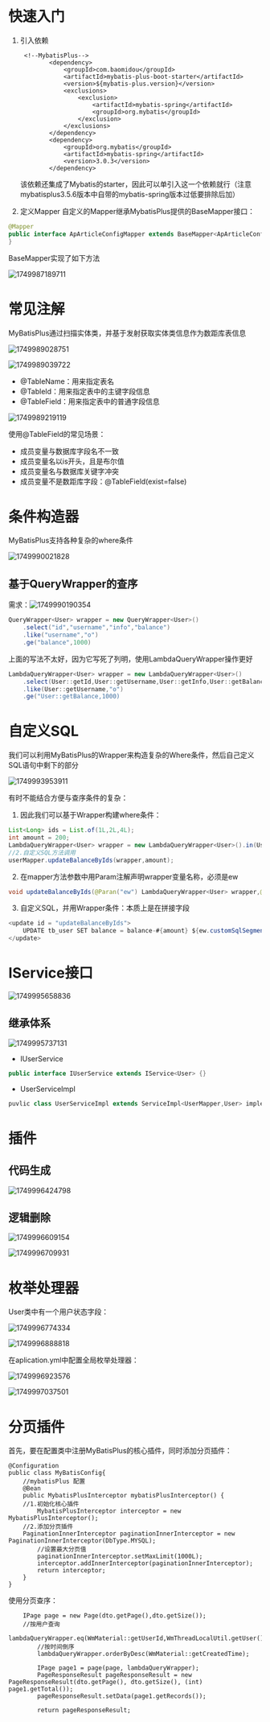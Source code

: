 # 快速入门

1. 引入依赖

   ```
    <!--MybatisPlus-->
           <dependency>
               <groupId>com.baomidou</groupId>
               <artifactId>mybatis-plus-boot-starter</artifactId>
               <version>${mybatis-plus.version}</version>
               <exclusions>
                   <exclusion>
                       <artifactId>mybatis-spring</artifactId>
                       <groupId>org.mybatis</groupId>
                   </exclusion>
               </exclusions>
           </dependency>
           <dependency>
               <groupId>org.mybatis</groupId>
               <artifactId>mybatis-spring</artifactId>
               <version>3.0.3</version>
           </dependency>
   ```

   该依赖还集成了Mybatis的starter，因此可以单引入这一个依赖就行（注意mybatisplus3.5.6版本中自带的mybatis-spring版本过低要排除后加）
2. 定义Mapper
   自定义的Mapper继承MybatisPlus提供的BaseMapper接口：

```java
@Mapper
public interface ApArticleConfigMapper extends BaseMapper<ApArticleConfig> {
}
```

BaseMapper实现了如下方法

![1749987189711](image/mybatisplus/1749987189711.png)

# 常见注解

MyBatisPlus通过扫描实体类，并基于发射获取实体类信息作为数距库表信息

![1749989028751](image/mybatisplus/1749989028751.png)

![1749989039722](image/mybatisplus/1749989039722.png)

- @TableName：用来指定表名
- @TableId：用来指定表中的主键字段信息
- @TableField：用来指定表中的普通字段信息

![1749989219119](image/mybatisplus/1749989219119.png)

使用@TableField的常见场景：

- 成员变量与数据库字段名不一致
- 成员变量名以is开头，且是布尔值
- 成员变量名与数据库关键字冲突
- 成员变量不是数距库字段：@TableField(exist=false)

# 条件构造器

MyBatisPlus支持各种复杂的where条件

![1749990021828](image/mybatisplus/1749990021828.png)

## 基于QueryWrapper的查序

需求：![1749990190354](image/mybatisplus/1749990190354.png)

```java
QueryWrapper<User> wrapper = new QueryWrapper<User>()
	.select("id","username","info","balance")
	.like("username","o")
	.ge("balance",1000)
```

上面的写法不太好，因为它写死了列明，使用LambdaQueryWrapper操作更好

```java
LambdaQueryWrapper<User> wrapper = new LambdaQueryWrapper<User>()
	.select(User::getId,User::getUsername,User::getInfo,User::getBalance)
	.like(User::getUsername,"o")
	.ge("User::getBalance,1000)
```

# 自定义SQL

我们可以利用MyBatisPlus的Wrapper来构造复杂的Where条件，然后自己定义SQL语句中剩下的部分

![1749993953911](image/mybatisplus/1749993953911.png)

有时不能结合方便与查序条件的复杂：

1. 因此我们可以基于Wrapper构建where条件：

```java
List<Long> ids = List.of(1L,2L,4L);
int amount = 200;
LambdaQueryWrapper<User> wrapper = new LambdaQueryWrapper<User>().in(User::getId,ids);
//2.自定义SQL方法调用
userMapper.updateBalanceByIds(wrapper,amount);
```

2. 在mapper方法参数中用Param注解声明wrapper变量名称，必须是ew

```java
void updateBalanceByIds(@Paran("ew") LambdaQueryWrapper<User> wrapper,@Param("amount") int amount);
```

3. 自定义SQL，并用Wrapper条件：本质上是在拼接字段

```java
<update id = "updateBalanceByIds">
	UPDATE tb_user SET balance = balance-#{amount} ${ew.customSqlSegment} 
</update>
```

# IService接口

![1749995658836](image/mybatisplus/1749995658836.png)

## 继承体系

![1749995737131](image/mybatisplus/1749995737131.png)

- IUserService

```java
public interface IUserService extends IService<User> {}
```

- UserServiceImpl

```java
puvlic class UserServiceImpl extends ServiceImpl<UserMapper,User> implememts IUserService{}
```

# 插件

## 代码生成

![1749996424798](image/mybatisplus/1749996424798.png)

## 逻辑删除

![1749996609154](image/mybatisplus/1749996609154.png)

![1749996709931](image/mybatisplus/1749996709931.png)

# 枚举处理器

User类中有一个用户状态字段：

![1749996774334](image/mybatisplus/1749996774334.png)

![1749996888818](image/mybatisplus/1749996888818.png)

在aplication.yml中配置全局枚举处理器：

![1749996923576](image/mybatisplus/1749996923576.png)

![1749997037501](image/mybatisplus/1749997037501.png)

# 分页插件

首先，要在配置类中注册MyBatisPlus的核心插件，同时添加分页插件：

```
@Configuration
public class MyBatisConfig{
    //mybatisPlus 配置
    @Bean
    public MybatisPlusInterceptor mybatisPlusInterceptor() {
	//1.初始化核心插件
        MybatisPlusInterceptor interceptor = new MybatisPlusInterceptor();
	//2.添加分页插件
  	PaginationInnerInterceptor paginationInnerInterceptor = new PaginationInnerInterceptor(DbType.MYSQL);
        //设置最大分页值
        paginationInnerInterceptor.setMaxLimit(1000L);
        interceptor.addInnerInterceptor(paginationInnerInterceptor);
        return interceptor;
    }
}

```

使用分页查序：

```
  	IPage page = new Page(dto.getPage(),dto.getSize());
	//按用户查询
        lambdaQueryWrapper.eq(WmMaterial::getUserId,WmThreadLocalUtil.getUser().getId());
        //按时间倒序
        lambdaQueryWrapper.orderByDesc(WmMaterial::getCreatedTime);

        IPage page1 = page(page, lambdaQueryWrapper);
        PageResponseResult pageResponseResult = new PageResponseResult(dto.getPage(), dto.getSize(), (int) page1.getTotal());
        pageResponseResult.setData(page1.getRecords());

        return pageResponseResult;
```
